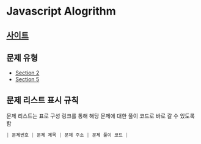 # Javascript Alogrithm

## [사이트](https://www.inflearn.com/course/%EC%9E%90%EB%B0%94%EC%8A%A4%ED%81%AC%EB%A6%BD%ED%8A%B8-%EC%95%8C%EA%B3%A0%EB%A6%AC%EC%A6%98-%EB%AC%B8%EC%A0%9C%ED%92%80%EC%9D%B4/dashboard)

## 문제 유형

- [Section 2](./Section_2/README.md)
- [Section 5](./Section_5/README.md)

## 문제 리스트 표시 규칙

문제 리스트는 표로 구성
링크를 통해 해당 문제에 대한 풀이 코드로 바로 갈 수 있도록 함

```JavaScript
| 문제번호 | 문제 제목 | 문제 주소 | 문제 풀이 코드 |
```
